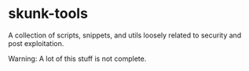 skunk-tools
=======================

A collection of scripts, snippets, and utils loosely related to security and post exploitation.

Warning: A lot of this stuff is not complete.

